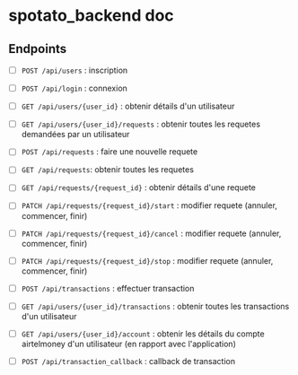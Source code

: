 # spotato_backend doc

## Endpoints

- [ ] `POST /api/users` : inscription
- [ ] `POST /api/login` : connexion

- [ ] `GET /api/users/{user_id}` : obtenir détails d'un utilisateur
 
- [ ] `GET /api/users/{user_id}/requests` : obtenir toutes les requetes demandées par un utilisateur


- [ ] `POST /api/requests` : faire une nouvelle requete
- [ ] `GET /api/requests`: obtenir toutes les requetes

- [ ] `GET /api/requests/{request_id}` : obtenir détails d'une requete

- [ ] `PATCH /api/requests/{request_id}/start` : modifier requete (annuler, commencer, finir)

- [ ] `PATCH /api/requests/{request_id}/cancel` : modifier requete (annuler, commencer, finir)

- [ ] `PATCH /api/requests/{request_id}/stop` : modifier requete (annuler, commencer, finir)


- [ ] `POST /api/transactions` : effectuer transaction

- [ ] `GET /api/users/{user_id}/transactions` : obtenir toutes les transactions d'un utilisateur

- [ ] `GET /api/users/{user_id}/account` : obtenir les détails du compte airtelmoney d'un utilisateur (en rapport avec l'application)

- [ ] `POST /api/transaction_callback` : callback de transaction
